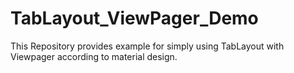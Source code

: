 # TabLayout_ViewPager_Demo

This Repository provides example for simply using TabLayout with Viewpager according to material design. 
